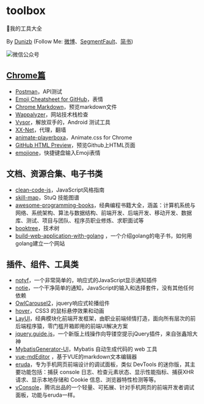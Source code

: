 # toolbox
:wrench:我的工具大全

By [Dunizb](http://duni.sinaapp.com) (Follow Me: [微博](http://www.weibo.com/duni)、[SegmentFault](https://segmentfault.com/u/dunizb)、[简书](http://www.jianshu.com/u/737d8047278d))

![微信公众号](http://dunizb.b0.upaiyun.com/w/wxgzh.jpg)

## [Chrome篇](./index.md/#chrome篇)

- [Postman](https://github.com/dunizb/toolbox/blob/master/index.md/#postman)，API测试
- [Emoji Cheatsheet for GitHub](https://github.com/dunizb/toolbox/blob/master/index.md/#emoji-cheatsheet-for-github)，表情
- [Chrome Markdown](https://github.com/dunizb/toolbox/blob/master/index.md/#chrome-markdown)，预览markdown文件
- [Wappalyzer](https://github.com/dunizb/toolbox/blob/master/index.md/#wappalyzer)，网站技术栈检查
- [Vysor](https://github.com/dunizb/toolbox/blob/master/index.md/#vysor)，解放双手的，Android 测试工具
- [XX-Net](https://github.com/dunizb/toolbox/blob/master/index.md/#xx-net)，代理，翻墙
- [animate-playerboxa](https://github.com/dunizb/toolbox/blob/master/index.md/#animate-playerboxa)，Animate.css for Chrome
- [GitHub HTML Preview](https://github.com/dunizb/toolbox/blob/master/index.md/#github-html-preview)，预览Github上HTML页面
- [emojione](https://github.com/dunizb/toolbox/blob/master/index.md/#emojione)，快捷键盘输入Emoji表情


## 文档、资源合集、电子书类

- [clean-code-js](https://github.com/alivebao/clean-code-js)，JavaScript风格指南
- [skill-map](https://github.com/TeamStuQ/skill-map)，StuQ 技能图谱
- [awesome-programming-books](https://github.com/jobbole/awesome-programming-books)，经典编程书籍大全，涵盖：计算机系统与网络、系统架构、算法与数据结构、前端开发、后端开发、移动开发、数据库、测试、项目与团队、程序员职业修炼、求职面试等
- [booktree](https://github.com/phodal/booktree)，技术树
- [build-web-application-with-golang](https://github.com/astaxie/build-web-application-with-golang) ，一个介绍golang的电子书，如何用golang建立一个网站

## 插件、组件、工具类

- [notyf](https://github.com/caroso1222/notyf)，一个非常简单的，响应式的JavaScript显示通知插件
- [notie](https://github.com/jaredreich/notie)，一个干净简单的通知，JavaScript的输入和选择套件，没有其他任何依赖
- [OwlCarousel2](https://github.com/OwlCarousel2/OwlCarousel2)，jquery响应式轮播组件
- [hover](https://github.com/yaochuxia/hover)，CSS3 的鼠标悬停效果和动画
- [LayUI](http://www.layui.com/)，经典模块化前端开发框架，由职业前端倾情打造，面向所有层次的前后端程序猿，零门槛开箱即用的前端UI解决方案
- [jquery.guide.js](http://www.zhangxinxu.com/wordpress/2017/05/jquery-guide-js-plugin/)，一个新版上线操作向导镂空提示jQuery插件，来自张鑫旭大神
- [MybatisGenerator-UI](https://github.com/lishuo9527/MybatisGenerator-UI)，Mybatis 自动生成代码的 web 工具
- [vue-mdEditor](https://github.com/ovenslove/vue-mdEditor) ，基于VUE的markdown文本编辑器
- [eruda](https://github.com/liriliri/eruda)，专为手机网页前端设计的调试面板，类似 DevTools 的迷你版，其主要功能包括：捕获 console 日志、检查元素状态、显示性能指标、捕获XHR请求、显示本地存储和 Cookie 信息、浏览器特性检测等等。
- [vConsole](https://github.com/Tencent/vConsole)，腾讯出品的一个轻量、可拓展、针对手机网页的前端开发者调试面板，功能与eruda一样。
